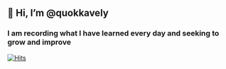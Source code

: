 ## 👋 Hi, I’m @quokkavely
###  I am recording what I have learned every day and seeking to grow and improve



  [![Hits](https://hits.seeyoufarm.com/api/count/incr/badge.svg?url=https%3A%2F%2Fgithub.com%2Fquokkavely%2Fhit-counter&count_bg=%23F1BFD3&title_bg=%23E59595&icon=&icon_color=%23E7E7E7&title=hits&edge_flat=false)](https://hits.seeyoufarm.com)

